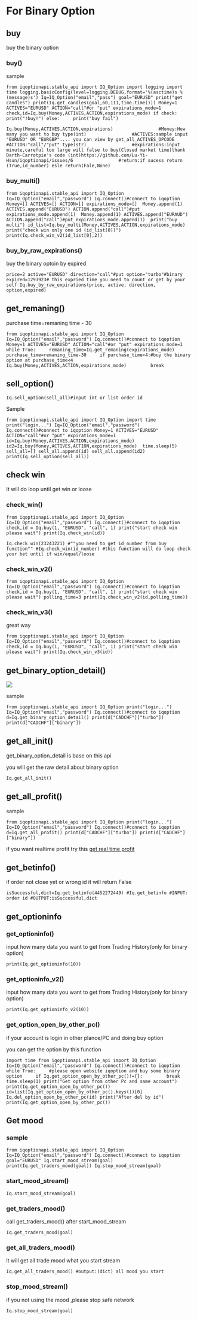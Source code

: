 For Binary Option
=========================================================

buy
-----------------------------

buy the binary option

### buy()

sample

`from iqoptionapi.stable_api import IQ_Option import logging import time logging.basicConfig(level=logging.DEBUG,format='%(asctime)s %(message)s') Iq=IQ_Option("email","pass") goal="EURUSD" print("get candles") print(Iq.get_candles(goal,60,111,time.time())) Money=1 ACTIVES="EURUSD" ACTION="call"#or "put" expirations_mode=1  check,id=Iq.buy(Money,ACTIVES,ACTION,expirations_mode) if check:     print("!buy!") else:     print("buy fail")`

`Iq.buy(Money,ACTIVES,ACTION,expirations)                 #Money:How many you want to buy type(int)                 #ACTIVES:sample input "EURUSD" OR "EURGBP".... you can view by get_all_ACTIVES_OPCODE                 #ACTION:"call"/"put" type(str)                 #expirations:input minute,careful too large will false to buy(Closed market time)thank Darth-Carrotpie's code (int)https://github.com/Lu-Yi-Hsun/iqoptionapi/issues/6                 #return:if sucess return (True,id_number) esle return(Fale,None)`

### buy\_multi()

`from iqoptionapi.stable_api import IQ_Option Iq=IQ_Option("email","password") Iq.connect()#connect to iqoption Money=[] ACTIVES=[] ACTION=[] expirations_mode=[]  Money.append(1) ACTIVES.append("EURUSD") ACTION.append("call")#put expirations_mode.append(1)  Money.append(1) ACTIVES.append("EURAUD") ACTION.append("call")#put expirations_mode.append(1)  print("buy multi") id_list=Iq.buy_multi(Money,ACTIVES,ACTION,expirations_mode)  print("check win only one id (id_list[0])") print(Iq.check_win_v2(id_list[0],2))`

### buy\_by\_raw\_expirations()

buy the binary optoin by expired

`price=2 active="EURUSD" direction="call"#put option="turbo"#binary expired=1293923# this expried time you need to count or get by your self Iq.buy_by_raw_expirations(price, active, direction, option,expired)`

get\_remaning()
--------------------------------------------------

purchase time=remaning time - 30

`from iqoptionapi.stable_api import IQ_Option Iq=IQ_Option("email","password") Iq.connect()#connect to iqoption Money=1 ACTIVES="EURUSD" ACTION="call"#or "put" expirations_mode=1 while True:     remaning_time=Iq.get_remaning(expirations_mode)     purchase_time=remaning_time-30     if purchase_time<4:#buy the binary option at purchase_time<4         Iq.buy(Money,ACTIVES,ACTION,expirations_mode)         break`

sell\_option()
------------------------------------------------

`Iq.sell_option(sell_all)#input int or list order id`

Sample

`from iqoptionapi.stable_api import IQ_Option import time print("login...") Iq=IQ_Option("email","password") Iq.connect()#connect to iqoption Money=1 ACTIVES="EURUSD" ACTION="call"#or "put" expirations_mode=1  id=Iq.buy(Money,ACTIVES,ACTION,expirations_mode) id2=Iq.buy(Money,ACTIVES,ACTION,expirations_mode)  time.sleep(5) sell_all=[] sell_all.append(id) sell_all.append(id2) print(Iq.sell_option(sell_all))`

check win
-----------------------------------------

It will do loop until get win or loose

### check\_win()

`from iqoptionapi.stable_api import IQ_Option Iq=IQ_Option("email","password") Iq.connect()#connect to iqoption check,id = Iq.buy(1, "EURUSD", "call", 1) print("start check win please wait") print(Iq.check_win(id))`

`Iq.check_win(23243221) #""you need to get id_number from buy function"" #Iq.check_win(id_number) #this function will do loop check your bet until if win/equal/loose`

### check\_win\_v2()

`from iqoptionapi.stable_api import IQ_Option Iq=IQ_Option("email","password") Iq.connect()#connect to iqoption check,id = Iq.buy(1, "EURUSD", "call", 1) print("start check win please wait") polling_time=3 print(Iq.check_win_v2(id,polling_time))`

### check\_win\_v3()

great way

`from iqoptionapi.stable_api import IQ_Option Iq=IQ_Option("email","password") Iq.connect()#connect to iqoption check,id = Iq.buy(1, "EURUSD", "call", 1) print("start check win please wait") print(Iq.check_win_v3(id))`

get\_binary\_option\_detail()
----------------------------------------------------------------------------

![](../expiration_time.png)

sample

`from iqoptionapi.stable_api import IQ_Option print("login...") Iq=IQ_Option("email","password") Iq.connect()#connect to iqoption d=Iq.get_binary_option_detail() print(d["CADCHF"]["turbo"]) print(d["CADCHF"]["binary"])`

get\_all\_init()
---------------------------------------------------

get\_binary\_option\_detail is base on this api

you will get the raw detail about binary option

`Iq.get_all_init()`

get\_all\_profit()
-------------------------------------------------------

sample

`from iqoptionapi.stable_api import IQ_Option print("login...") Iq=IQ_Option("email","password") Iq.connect()#connect to iqoption d=Iq.get_all_profit() print(d["CADCHF"]["turbo"]) print(d["CADCHF"]["binary"])`

if you want realtime profit try this [get real time profit](/all/#get_commission_change)

get\_betinfo()
------------------------------------------------

if order not close yet or wrong id it will return False

`isSuccessful,dict=Iq.get_betinfo(4452272449) #Iq.get_betinfo #INPUT: order id #OUTPUT:isSuccessful,dict`

get\_optioninfo
----------------------------------------------------

### get\_optioninfo()

input how many data you want to get from Trading History(only for binary option)

`print(Iq.get_optioninfo(10))`

### get\_optioninfo\_v2()

input how many data you want to get from Trading History(only for binary option)

`print(Iq.get_optioninfo_v2(10))`

### get\_option\_open\_by\_other\_pc()

if your account is login in other plance/PC and doing buy option

you can get the option by this function

`import time from iqoptionapi.stable_api import IQ_Option Iq=IQ_Option("email","password") Iq.connect()#connect to iqoption while True:     #please open website iqoption and buy some binary option     if Iq.get_option_open_by_other_pc()!={}:         break     time.sleep(1) print("Get option from other Pc and same account") print(Iq.get_option_open_by_other_pc())  id=list(Iq.get_option_open_by_other_pc().keys())[0] Iq.del_option_open_by_other_pc(id) print("After del by id") print(Iq.get_option_open_by_other_pc())`

Get mood
---------------------------------------

### sample

`from iqoptionapi.stable_api import IQ_Option Iq=IQ_Option("email","password") Iq.connect()#connect to iqoption goal="EURUSD" Iq.start_mood_stream(goal) print(Iq.get_traders_mood(goal)) Iq.stop_mood_stream(goal)`

### start\_mood\_stream()

`Iq.start_mood_stream(goal)`

### get\_traders\_mood()

call get\_traders\_mood() after start\_mood\_stream

`Iq.get_traders_mood(goal)`

### get\_all\_traders\_mood()

it will get all trade mood what you start stream

`Iq.get_all_traders_mood() #output:(dict) all mood you start`

### stop\_mood\_stream()

if you not using the mood ,please stop safe network

`Iq.stop_mood_stream(goal)`